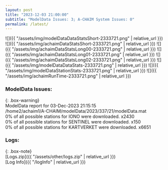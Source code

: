 ```yaml
---
layout: post
title: "2023-12-03 21:00:00"
subtitle: "ModelData Issues: 3; A-CHAIM System Issues: 0"
permalink: /latest/
---
```


![]({{ "/assets/img/modelDataDataStatsShort-2333721.png" | relative_url }})
![]({{ "/assets/img/achaimDataStatsShort-2333721.png" | relative_url }})
![]({{ "/assets/img/achaimDataStatsLong00-2333721.png" | relative_url }})
![]({{ "/assets/img/achaimDataStatsLong01-2333721.png" | relative_url }})
![]({{ "/assets/img/achaimDataStatsLong02-2333721.png" | relative_url }})
![]({{ "/assets/img/modelDataDataStats-2333721.png" | relative_url }})
![]({{ "/assets/img/modelDataStationStats-2333721.png" | relative_url }})
![]({{ "/assets/img/achaimRunTime-2333721.png" | relative_url }})


### ModelData Issues:  
  
{: .box-warning}  
 ModelData report for 03-Dec-2023 21:15:15   
 /home2/achaim1/A-CHAIM/modelData/2023/337/21/modelData.mat   
 0% of all possible stations for IONO were downloaded. x2430   
 0% of all possible stations for SENTINEL were downloaded. x150   
 0% of all possible stations for KARTVERKET were downloaded. x6651   
  


### Logs:  
  
{: .box-note}  
[Logs.zip]({{ "/assets/other/logs.zip" | relative_url }})  
[Log Info]({{ "/logInfo" | relative_url }})  
